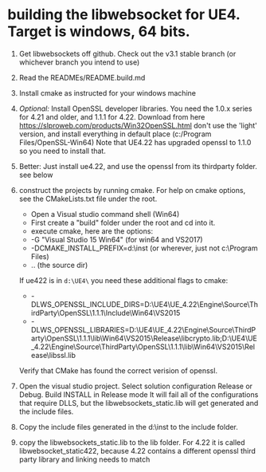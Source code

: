 # building the libwebsocket for UE4.  Target is windows, 64 bits.

1. Get libwebsockets off github.  Check out the v3.1 stable branch (or whichever branch you intend to use)
2. Read the READMEs/README.build.md
3. Install cmake as instructed for your windows machine

4. *Optional:* Install OpenSSL developer libraries.
   You need the 1.0.x series for 4.21 and older, and 1.1.1 for 4.22.
   Download from here https://slproweb.com/products/Win32OpenSSL.html don't use the 'light' version, and install everything in default place (c:/Program Files/OpenSSL-Win64)
   Note that UE4.22 has upgraded openssl to 1.1.0 so you need to install that.

5. Better: Just install ue4.22, and use the openssl from its thirdparty folder. see below

6. construct the projects by running cmake.  For help on cmake options, see the CMakeLists.txt file under the root.
   - Open a Visual studio command shell (Win64)
   - First create a "build" folder under the root and cd into it.
   - execute cmake, here are the options:
   - -G "Visual Studio 15 Win64"  (for win64 and VS2017)
   - -DCMAKE_INSTALL_PREFIX=d:\inst  (or wherever, just not c:\Program Files\)
   - ..  (the source dir)

   If ue422 is in `d:\UE4\` you need these additional flags to cmake:
     - -DLWS_OPENSSL_INCLUDE_DIRS=D:\UE4\UE_4.22\Engine\Source\ThirdParty\OpenSSL\1.1.1\Include\Win64\VS2015
     - -DLWS_OPENSSL_LIBRARIES=D:\UE4\UE_4.22\Engine\Source\ThirdParty\OpenSSL\1.1.1\lib\Win64\VS2015\Release\libcrypto.lib;D:\UE4\UE_4.22\Engine\Source\ThirdParty\OpenSSL\1.1.1\lib\Win64\VS2015\Release\libssl.lib

   Verify that CMake has found the correct verision of openssl.

6. Open the visual studio project.  Select solution configuration Release or Debug.  Build INSTALL in Release mode
   It will fail all of the configurations that require DLLS, but the libwebsockets_static.lib will get generated and the
   include files.

7. Copy the include files generated in the d:\inst to the include folder.

8. copy the libwebsockets_static.lib to the lib folder.  For 4.22 it is called libwebsocket_static422, because
   4.22 contains a different openssl third party library and linking needs to match

